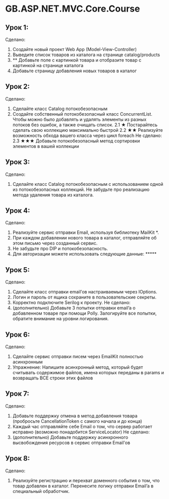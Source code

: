 # GB.ASP.NET.MVC.Core.Course

## Урок 1:
Сделано:
1. Создайте новый проект Web App (Model-View-Controller) 
2. Выведите список товаров из каталога на странице catalog/products
3. ** Добавьте поле с картинкой товара и отобразите товар с картинкой на странице каталога
4. Добавьте страницу добавления новых товаров в каталог

## Урок 2:
Сделано:
1. Сделайте класс Catalog потокобезопасным
2. Создайте собственный потокобезопасный класс ConcurrentList<T>. Чтобы можно было добавлять и удалять элементы из разных потоков без ошибок, а также очищать список.
2.1 ★ Постарайтесь сделать свою коллекцию максимально быстрой
2.2 ★★ Реализуйте возможность обхода вашего класса через цикл foreach
Не сделано:
2.3 ★★★ Добавьте потокобезопасный метод сортировки элементов в вашей коллекции

## Урок 3:
Сделано:
1. Сделайте класс Catalog потокобезопасным с использованием одной из потокобезопасных коллекций. Не забудьте про реализацию метода удаления товара из каталога.

## Урок 4:
Сделано:
1. Реализуйте сервис отправки Email, используя библиотеку MailKit *.
2. При каждом добавлении нового товара в каталог, отправляйте об этом письмо через созданный сервис.
3. Не забудьте про DIP и потокобезопасность.
4. Для авторизации можете использовать следующие данные: *****

## Урок 5:
Сделано:
1. Сделайте класс отправки email’ов настраиваемым через IOptions.
2. Логин и пароль от ящика сохраните в пользовательские секреты.
3. Корректно подключите Serilog к проекту.
Не сделано:
4. (дополнительно) Добавьте 3 попытки отправки email’a о добавленном товаре при помощи Polly. Залогируйте все попытки, обратите внимание на уровни логирования.

## Урок 6:
Сделано:
1. Сделайте сервис отправки писем через EmailKit полностью асинхронным
2. Упражнение: Напишите асинхронный метод, который будет считывать содержимое файлов, имена которых переданы в params и возвращать ВСЕ строки этих файлов

## Урок 7:
Сделано:
1. Добавьте поддержку отмена в метод добавления товара (пробросьте CancellationToken с самого начала и до конца)
2. Каждый час отправляйте себе Email о том, что сервер работает исправно (возможно понадобится ServiceLocator)
Не сделано:
3. (дополнительно) Добавьте поддержку асинхронного высвобождения ресурсов в сервис отправки Email’ов

## Урок 8:
Сделано:
1. Реализуйте регистрацию и перехват доменного события о том, что товар добавлен в каталог. Перенесите логику отправки Email’a в специальный обработчик.
